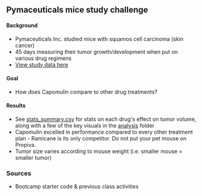 ## Pymaceuticals mice study challenge

#### Background
- Pymaceuticals Inc. studied mice with squamos cell carcinoma (skin cancer) 
- 45 days measuring their tumor growth/development when put on various drug regimens
- [View study data here](data)

#### Goal 
- How does Capomulin compare to other drug treatments?

#### Results
- See [stats_summary.csv](analysis/stats_summary.csv) for stats on each drug's effect on tumor volume, along with a few of the key visuals in the [analysis](analysis) folder
- Capomulin excelled in performance compared to every other treatment plan - Ramicane is its only competitor. Do not put your pet mouse on Propiva.
- Tumor size varies according to mouse weight (i.e. smaller mouse = smaller tumor)

### Sources
- Bootcamp starter code & previous class activities


<!-- NOTES TO SELF: 
# plt.boxplot(final_tumor_vols, flierprops={'marker': 'o', 'markerfacecolor': 'red', 'markersize': 10})
# plt.ylabel('Final Tumor Volume (mm3)')
# plt.xticks(range(1,5), labels=drug_names)
# plt.show() -->


<!-- 
# IGNORE THIS CELL
# (note to self)
# another way of plotting this, but it didn't work as well w/ the linear regression
# # Generate a scatter plot of mouse weight vs. the average observed tumor volume for the entire Capomulin regimen
# capomulin_mice = clean_df.loc[clean_df['Drug Regimen'] == 'Capomulin']
# avg_vol = capomulin_mice[['Mouse ID', 'Tumor Volume (mm3)', 'Weight (g)']].groupby('Mouse ID')['Tumor Volume (mm3)'].mean().tolist()
# avg_weight = capomulin_mice[['Mouse ID', 'Tumor Volume (mm3)', 'Weight (g)']].groupby('Mouse ID')['Weight (g)'].mean().tolist()
# plt.scatter(x=avg_weight, y=avg_vol)
# plt.ylabel('Avg Tumor Vol (mm3)')
# plt.title('Mouse Weight vs. Avg Tumor Volume (For Mice on Capomulin Treatment)')
# plt.show() -->